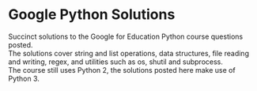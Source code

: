 # Google Python Solutions
Succinct solutions to the Google for Education Python course questions posted.  
The solutions cover string and list operations, data structures, file reading and writing, regex, and utilities such as os, shutil and subprocess.  
The course still uses Python 2, the solutions posted here make use of Python 3.  
